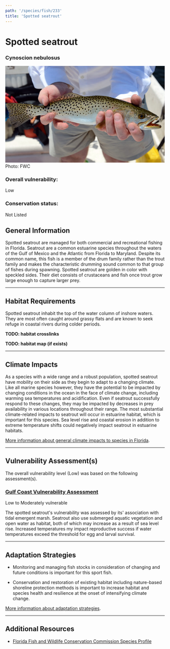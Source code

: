 ```yaml
---
path: '/species/fish/233'
title: 'Spotted seatrout'
---
```


# Spotted seatrout

### Cynoscion nebulosus

<div id="TopSection">

<div class="header-photo"><img src="233.jpg" alt="Photo for Spotted seatrout"/>
<figcaption>Photo: FWC</figcaption></div>

<div>

### Overall vulnerability:

<div class="vulnerability vulnerability-low">Low</div>

### Conservation status:

Not Listed

</div>
</div>

## General Information

Spotted seatrout are managed for both commercial and recreational fishing in Florida.  Seatrout are a common estuarine species throughout the waters of the Gulf of Mexico and the Atlantic from Florida to Maryland.  Despite its common name, this fish is a member of the drum family rather than the trout family and makes the characteristic drumming sound common to that group of fishes during spawning.  Spotted seatrout are golden in color with speckled sides.  Their diet consists of crustaceans and fish once trout grow large enough to capture larger prey.

<hr />

## Habitat Requirements



Spotted seatrout inhabit the top of the water column of inshore waters.  They are most often caught around grassy flats and are known to seek refuge in coastal rivers during colder periods.

**TODO: habitat crosslinks**

**TODO: habitat map (if exists)**

<hr />

## Climate Impacts

As a species with a wide range and a robust population, spotted seatrout have mobility on their side as they begin to adapt to a changing climate.  Like all marine species however, they have the potential to be impacted by changing conditions in the ocean in the face of climate change, including warming sea temperatures and acidification.  Even if seatrout successfully respond to these changes, they may be impacted by decreases in prey availability in various locations throughout their range.  The most substantial climate-related impacts to seatrout will occur in estuarine habitat, which is important for this species.  Sea level rise and coastal erosion in addition to extreme temperature shifts could negatively impact seatrout in estuarine habitats.

[More information about general climate impacts to species in Florida](/impacts/species).



<hr />

## Vulnerability Assessment(s)

The overall vulnerability level (Low) was based on the following assessment(s).
#### 
<div class="vulnerability-header">
<h3><a href="/impacts/vulnerability/gcva">Gulf Coast Vulnerability Assessment</a></h3>
<div class="vulnerability vulnerability-moderate">Low to Moderately vulnerable</div>
</div> 

The spotted seatrout's vulnerability was assessed by its' association with tidal emergent marsh.  Seatrout also use submerged aquatic vegetation and open water as habitat, both of which may increase as a result of sea level rise.  Increased temperatures my impact reproductive success if water temperatures exceed the threshold for egg and larval survival.


<hr />

## Adaptation Strategies

- Monitoring and managing fish stocks in consideration of changing and future conditions is important for this sport fish.

- Conservation and restoration of existing habitat including nature-based shoreline protection methods is important to increase habitat and species health and resilience at the onset of intensifying climate change.

[More information about adaptation strategies](/strategies).

<hr />


## Additional Resources

- [Florida Fish and Wildlife Conservation Commission Species Profile](https://myfwc.com/wildlifehabitats/profiles/saltwater/drums/spotted-seatrout/)
